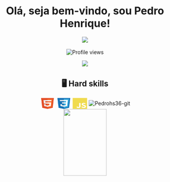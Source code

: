  <div align="center">
<h1> Olá, seja bem-vindo, sou Pedro Henrique!
</div>

<div align="center">
<a href = "mailto:phceres36@gmail.com">
<img src="https://img.shields.io/badge/-Gmail-%23333?style=for-the-badge&logo=gmail&logoColor=white" target="_blank"></a> 
<p align="center"> <img src="https://komarev.com/ghpvc/?username=Pedrohs36&color=blue" alt="Profile views"/></p>
</div>
</div>

<div align="center">
<img src="https://i.postimg.cc/TPBPYf8V/1-L-Qo-AG863l8-Qvqxp-Ny-Biqw.gif" width="75%"/>

<div align="center">
  <h2> 🖥️ Hard skills </h2>
<div align="center">
<div style="display: inline_block">
<img align="center" alt="ph-HTML" height="30" width="40" src="https://raw.githubusercontent.com/devicons/devicon/master/icons/html5/html5-original.svg">
<img align="center" alt="ph-CSS" height="30" width="40" src="https://raw.githubusercontent.com/devicons/devicon/master/icons/css3/css3-original.svg">
<img align="center" alt="ph-JavaSript" height="30" width="40"src="https://raw.githubusercontent.com/devicons/devicon/master/icons/javascript/javascript-plain.svg">
<img align="center" alt="Pedrohs36-git" height="35" width="45" src="https://cdn.jsdelivr.net/gh/devicons/devicon/icons/git/git-original.svg"> </br>
<div align="center">
  <a href="https://github.com/Pedrohs36">
  <img height="180em" width="48%" src="https://github-readme-stats.vercel.app/api/top-langs/?username=Thur17&layout=compact&langs_count=7&theme=dark">
</div>
